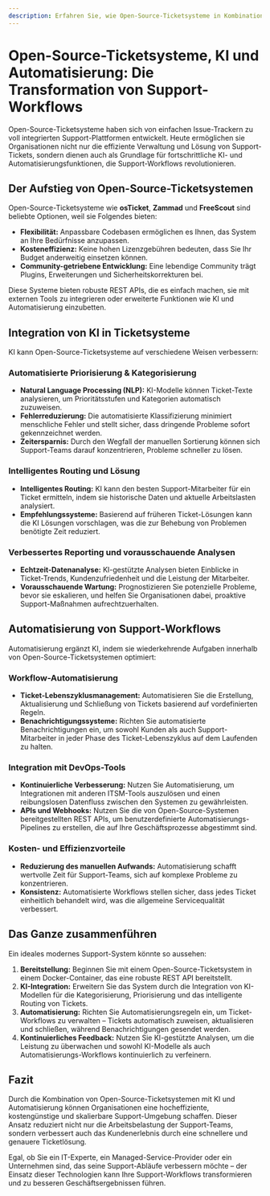 ```yaml
---
description: Erfahren Sie, wie Open-Source-Ticketsysteme in Kombination mit KI und Automatisierung Supportprozesse optimieren, manuelle Aufgaben reduzieren und die betriebliche Effizienz steigern.
---
```


# Open-Source-Ticketsysteme, KI und Automatisierung: Die Transformation von Support-Workflows


Open-Source-Ticketsysteme haben sich von einfachen Issue-Trackern zu voll integrierten Support-Plattformen entwickelt. Heute ermöglichen sie Organisationen nicht nur die effiziente Verwaltung und Lösung von Support-Tickets, sondern dienen auch als Grundlage für fortschrittliche KI- und Automatisierungsfunktionen, die Support-Workflows revolutionieren.

## Der Aufstieg von Open-Source-Ticketsystemen

Open-Source-Ticketsysteme wie **osTicket**, **Zammad** und **FreeScout** sind beliebte Optionen, weil sie Folgendes bieten:
- **Flexibilität:** Anpassbare Codebasen ermöglichen es Ihnen, das System an Ihre Bedürfnisse anzupassen.
- **Kosteneffizienz:** Keine hohen Lizenzgebühren bedeuten, dass Sie Ihr Budget anderweitig einsetzen können.
- **Community-getriebene Entwicklung:** Eine lebendige Community trägt Plugins, Erweiterungen und Sicherheitskorrekturen bei.

Diese Systeme bieten robuste REST APIs, die es einfach machen, sie mit externen Tools zu integrieren oder erweiterte Funktionen wie KI und Automatisierung einzubetten.

## Integration von KI in Ticketsysteme

KI kann Open-Source-Ticketsysteme auf verschiedene Weisen verbessern:

### Automatisierte Priorisierung & Kategorisierung
- **Natural Language Processing (NLP):** KI-Modelle können Ticket-Texte analysieren, um Prioritätsstufen und Kategorien automatisch zuzuweisen.
- **Fehlerreduzierung:** Die automatisierte Klassifizierung minimiert menschliche Fehler und stellt sicher, dass dringende Probleme sofort gekennzeichnet werden.
- **Zeitersparnis:** Durch den Wegfall der manuellen Sortierung können sich Support-Teams darauf konzentrieren, Probleme schneller zu lösen.

### Intelligentes Routing und Lösung
- **Intelligentes Routing:** KI kann den besten Support-Mitarbeiter für ein Ticket ermitteln, indem sie historische Daten und aktuelle Arbeitslasten analysiert.
- **Empfehlungssysteme:** Basierend auf früheren Ticket-Lösungen kann die KI Lösungen vorschlagen, was die zur Behebung von Problemen benötigte Zeit reduziert.

### Verbessertes Reporting und vorausschauende Analysen
- **Echtzeit-Datenanalyse:** KI-gestützte Analysen bieten Einblicke in Ticket-Trends, Kundenzufriedenheit und die Leistung der Mitarbeiter.
- **Vorausschauende Wartung:** Prognostizieren Sie potenzielle Probleme, bevor sie eskalieren, und helfen Sie Organisationen dabei, proaktive Support-Maßnahmen aufrechtzuerhalten.

## Automatisierung von Support-Workflows

Automatisierung ergänzt KI, indem sie wiederkehrende Aufgaben innerhalb von Open-Source-Ticketsystemen optimiert:

### Workflow-Automatisierung
- **Ticket-Lebenszyklusmanagement:** Automatisieren Sie die Erstellung, Aktualisierung und Schließung von Tickets basierend auf vordefinierten Regeln.
- **Benachrichtigungssysteme:** Richten Sie automatisierte Benachrichtigungen ein, um sowohl Kunden als auch Support-Mitarbeiter in jeder Phase des Ticket-Lebenszyklus auf dem Laufenden zu halten.

### Integration mit DevOps-Tools
- **Kontinuierliche Verbesserung:** Nutzen Sie Automatisierung, um Integrationen mit anderen ITSM-Tools auszulösen und einen reibungslosen Datenfluss zwischen den Systemen zu gewährleisten.
- **APIs und Webhooks:** Nutzen Sie die von Open-Source-Systemen bereitgestellten REST APIs, um benutzerdefinierte Automatisierungs-Pipelines zu erstellen, die auf Ihre Geschäftsprozesse abgestimmt sind.

### Kosten- und Effizienzvorteile
- **Reduzierung des manuellen Aufwands:** Automatisierung schafft wertvolle Zeit für Support-Teams, sich auf komplexe Probleme zu konzentrieren.
- **Konsistenz:** Automatisierte Workflows stellen sicher, dass jedes Ticket einheitlich behandelt wird, was die allgemeine Servicequalität verbessert.

## Das Ganze zusammenführen

Ein ideales modernes Support-System könnte so aussehen:
1. **Bereitstellung:** Beginnen Sie mit einem Open-Source-Ticketsystem in einem Docker-Container, das eine robuste REST API bereitstellt.
2. **KI-Integration:** Erweitern Sie das System durch die Integration von KI-Modellen für die Kategorisierung, Priorisierung und das intelligente Routing von Tickets.
3. **Automatisierung:** Richten Sie Automatisierungsregeln ein, um Ticket-Workflows zu verwalten – Tickets automatisch zuweisen, aktualisieren und schließen, während Benachrichtigungen gesendet werden.
4. **Kontinuierliches Feedback:** Nutzen Sie KI-gestützte Analysen, um die Leistung zu überwachen und sowohl KI-Modelle als auch Automatisierungs-Workflows kontinuierlich zu verfeinern.

## Fazit

Durch die Kombination von Open-Source-Ticketsystemen mit KI und Automatisierung können Organisationen eine hocheffiziente, kostengünstige und skalierbare Support-Umgebung schaffen. Dieser Ansatz reduziert nicht nur die Arbeitsbelastung der Support-Teams, sondern verbessert auch das Kundenerlebnis durch eine schnellere und genauere Ticketlösung.

Egal, ob Sie ein IT-Experte, ein Managed-Service-Provider oder ein Unternehmen sind, das seine Support-Abläufe verbessern möchte – der Einsatz dieser Technologien kann Ihre Support-Workflows transformieren und zu besseren Geschäftsergebnissen führen.
